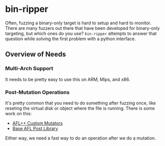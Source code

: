 # bin-ripper
Often, fuzzing a binary-only target is hard to setup and hard to monitor. There are many fuzzers out there that have been developed for binary-only targeting, but which ones do you use? `bin-ripper` attempts to answer that question while solving the first problem with a python interface.

## Overview of Needs

### Multi-Arch Support
It needs to be pretty easy to use this on ARM, Mips, and x86.

### Post-Mutation Operations
It's pretty common that you need to do something after fuzzing once, like reseting the virtual disk or object where the file is running. There is some work on this:
- [AFL++ Custom Mutators](https://github.com/AFLplusplus/AFLplusplus/blob/stable/docs/custom_mutators.md)
- [Base AFL Post Library](https://github.com/google/AFL/tree/master/experimental/post_library)

Either way, we need a fast way to do an operation after we do a mutation. 
